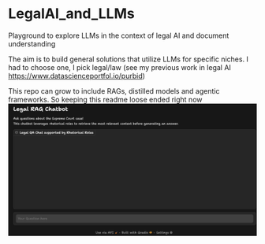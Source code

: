 # LegalAI_and_LLMs
Playground to explore LLMs in the context of legal AI and document understanding

The aim is to build general solutions that utilize LLMs for specific niches. I had to choose one, I pick legal/law (see my previous work in legal AI https://www.datascienceportfol.io/purbid)


This repo can grow to include RAGs, distilled models and agentic frameworks. So keeping this readme loose ended right now
![Alt text](UI_chat.png)

